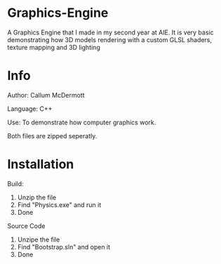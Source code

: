 # Graphics-Engine
A Graphics Engine that I made in my second year at AIE. It is very basic demonstrating how 3D models rendering with a custom GLSL shaders, texture mapping and 3D lighting


# Info 

Author: Callum McDermott

Language: C++

Use: To demonstrate how computer graphics work.

Both files are zipped seperatly.

# Installation 

Build:

1. Unzip the file
2. Find "Physics.exe" and run it
3. Done

Source Code

1. Unzipe the file
2. Find "Bootstrap.sln" and open it
3. Done

